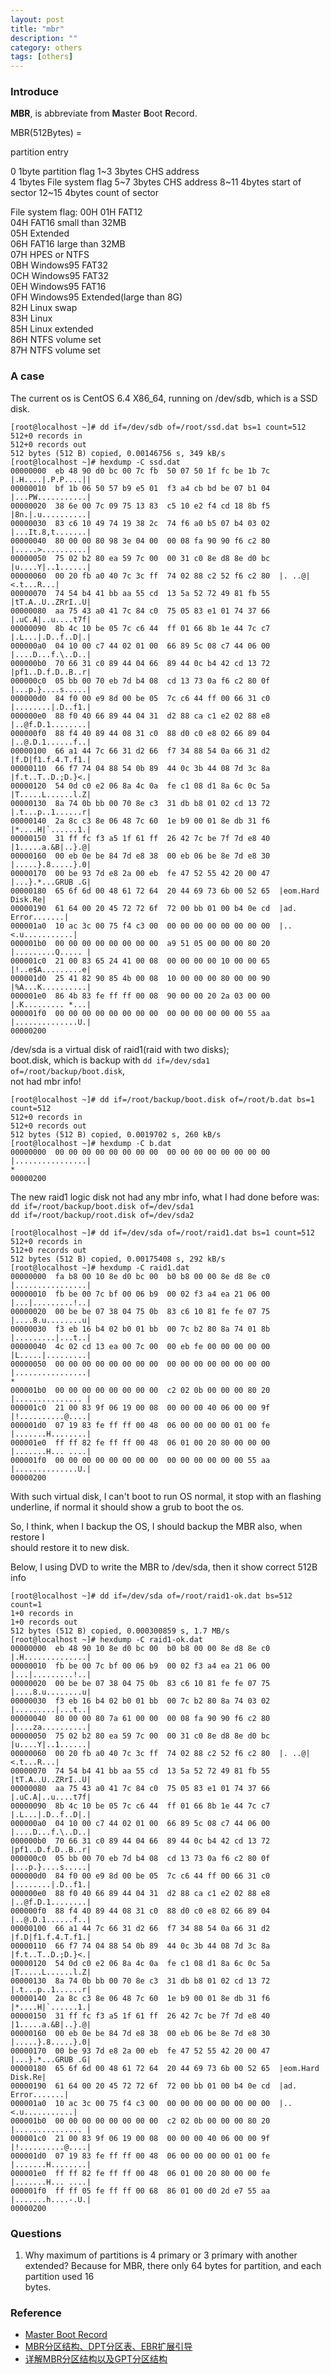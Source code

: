 ```yaml
---
layout: post
title: "mbr"
description: ""
category: others 
tags: [others]
---
```


### Introduce

**MBR**, is abbreviate from **M**aster **B**oot **R**ecord.

MBR(512Bytes) = 

partition entry

 0     1byte   partition flag
 1~3   3bytes  CHS address  
 4     1bytes  File system flag
 5~7   3bytes  CHS address
 8~11  4bytes  start of sector
12~15  4bytes  count of sector 

File system flag:
00H
01H  FAT12  
04H  FAT16 small than 32MB   
05H  Extended  
06H  FAT16 large than 32MB  
07H  HPES or NTFS  
0BH  Windows95 FAT32  
0CH  Windows95 FAT32  
0EH  Windows95 FAT16  
0FH  Windows95 Extended(large than 8G)  
82H  Linux swap  
83H  Linux  
85H  Linux extended  
86H  NTFS volume set  
87H  NTFS volume set  

### A case
The current os is CentOS 6.4 X86_64, running on /dev/sdb, which is a SSD disk.

	[root@localhost ~]# dd if=/dev/sdb of=/root/ssd.dat bs=1 count=512
	512+0 records in
	512+0 records out
	512 bytes (512 B) copied, 0.00146756 s, 349 kB/s
	[root@localhost ~]# hexdump -C ssd.dat 
	00000000  eb 48 90 d0 bc 00 7c fb  50 07 50 1f fc be 1b 7c  |.H....|.P.P....||
	00000010  bf 1b 06 50 57 b9 e5 01  f3 a4 cb bd be 07 b1 04  |...PW...........|
	00000020  38 6e 00 7c 09 75 13 83  c5 10 e2 f4 cd 18 8b f5  |8n.|.u..........|
	00000030  83 c6 10 49 74 19 38 2c  74 f6 a0 b5 07 b4 03 02  |...It.8,t.......|
	00000040  80 00 00 80 98 3e 04 00  00 08 fa 90 90 f6 c2 80  |.....>..........|
	00000050  75 02 b2 80 ea 59 7c 00  00 31 c0 8e d8 8e d0 bc  |u....Y|..1......|
	00000060  00 20 fb a0 40 7c 3c ff  74 02 88 c2 52 f6 c2 80  |. ..@|<.t...R...|
	00000070  74 54 b4 41 bb aa 55 cd  13 5a 52 72 49 81 fb 55  |tT.A..U..ZRrI..U|
	00000080  aa 75 43 a0 41 7c 84 c0  75 05 83 e1 01 74 37 66  |.uC.A|..u....t7f|
	00000090  8b 4c 10 be 05 7c c6 44  ff 01 66 8b 1e 44 7c c7  |.L...|.D..f..D|.|
	000000a0  04 10 00 c7 44 02 01 00  66 89 5c 08 c7 44 06 00  |....D...f.\..D..|
	000000b0  70 66 31 c0 89 44 04 66  89 44 0c b4 42 cd 13 72  |pf1..D.f.D..B..r|
	000000c0  05 bb 00 70 eb 7d b4 08  cd 13 73 0a f6 c2 80 0f  |...p.}....s.....|
	000000d0  84 f0 00 e9 8d 00 be 05  7c c6 44 ff 00 66 31 c0  |........|.D..f1.|
	000000e0  88 f0 40 66 89 44 04 31  d2 88 ca c1 e2 02 88 e8  |..@f.D.1........|
	000000f0  88 f4 40 89 44 08 31 c0  88 d0 c0 e8 02 66 89 04  |..@.D.1......f..|
	00000100  66 a1 44 7c 66 31 d2 66  f7 34 88 54 0a 66 31 d2  |f.D|f1.f.4.T.f1.|
	00000110  66 f7 74 04 88 54 0b 89  44 0c 3b 44 08 7d 3c 8a  |f.t..T..D.;D.}<.|
	00000120  54 0d c0 e2 06 8a 4c 0a  fe c1 08 d1 8a 6c 0c 5a  |T.....L......l.Z|
	00000130  8a 74 0b bb 00 70 8e c3  31 db b8 01 02 cd 13 72  |.t...p..1......r|
	00000140  2a 8c c3 8e 06 48 7c 60  1e b9 00 01 8e db 31 f6  |*....H|`......1.|
	00000150  31 ff fc f3 a5 1f 61 ff  26 42 7c be 7f 7d e8 40  |1.....a.&B|..}.@|
	00000160  00 eb 0e be 84 7d e8 38  00 eb 06 be 8e 7d e8 30  |.....}.8.....}.0|
	00000170  00 be 93 7d e8 2a 00 eb  fe 47 52 55 42 20 00 47  |...}.*...GRUB .G|
	00000180  65 6f 6d 00 48 61 72 64  20 44 69 73 6b 00 52 65  |eom.Hard Disk.Re|
	00000190  61 64 00 20 45 72 72 6f  72 00 bb 01 00 b4 0e cd  |ad. Error.......|
	000001a0  10 ac 3c 00 75 f4 c3 00  00 00 00 00 00 00 00 00  |..<.u...........|
	000001b0  00 00 00 00 00 00 00 00  a9 51 05 00 00 00 80 20  |.........Q..... |
	000001c0  21 00 83 65 24 41 00 08  00 00 00 00 10 00 00 65  |!..e$A.........e|
	000001d0  25 41 82 90 85 4b 00 08  10 00 00 00 80 00 00 90  |%A...K..........|
	000001e0  86 4b 83 fe ff ff 00 08  90 00 00 20 2a 03 00 00  |.K......... *...|
	000001f0  00 00 00 00 00 00 00 00  00 00 00 00 00 00 55 aa  |..............U.|
	00000200

/dev/sda is a virtual disk of raid1(raid with two disks);  
boot.disk, which is backup with `dd if=/dev/sda1 of=/root/backup/boot.disk`,   
not had mbr info!

	[root@localhost ~]# dd if=/root/backup/boot.disk of=/root/b.dat bs=1 count=512
	512+0 records in
	512+0 records out
	512 bytes (512 B) copied, 0.0019702 s, 260 kB/s
	[root@localhost ~]# hexdump -C b.dat 
	00000000  00 00 00 00 00 00 00 00  00 00 00 00 00 00 00 00  |................|
	*
	00000200

The new raid1 logic disk not had any mbr info, what I had done before was:  
`dd if=/root/backup/boot.disk of=/dev/sda1`  
`dd if=/root/backup/root.disk of=/dev/sda2`  

	[root@localhost ~]# dd if=/dev/sda of=/root/raid1.dat bs=1 count=512
	512+0 records in
	512+0 records out
	512 bytes (512 B) copied, 0.00175408 s, 292 kB/s
	[root@localhost ~]# hexdump -C raid1.dat 
	00000000  fa b8 00 10 8e d0 bc 00  b0 b8 00 00 8e d8 8e c0  |................|
	00000010  fb be 00 7c bf 00 06 b9  00 02 f3 a4 ea 21 06 00  |...|.........!..|
	00000020  00 be be 07 38 04 75 0b  83 c6 10 81 fe fe 07 75  |....8.u........u|
	00000030  f3 eb 16 b4 02 b0 01 bb  00 7c b2 80 8a 74 01 8b  |.........|...t..|
	00000040  4c 02 cd 13 ea 00 7c 00  00 eb fe 00 00 00 00 00  |L.....|.........|
	00000050  00 00 00 00 00 00 00 00  00 00 00 00 00 00 00 00  |................|
	*
	000001b0  00 00 00 00 00 00 00 00  c2 02 0b 00 00 00 80 20  |............... |
	000001c0  21 00 83 9f 06 19 00 08  00 00 00 40 06 00 00 9f  |!..........@....|
	000001d0  07 19 83 fe ff ff 00 48  06 00 00 00 00 01 00 fe  |.......H........|
	000001e0  ff ff 82 fe ff ff 00 48  06 01 00 20 80 00 00 00  |.......H... ....|
	000001f0  00 00 00 00 00 00 00 00  00 00 00 00 00 00 55 aa  |..............U.|
	00000200

With such virtual disk, I can't boot to run OS normal, it stop with an flashing   
underline, if normal it should show a grub to boot the os.

So, I think, when I backup the OS, I should backup the MBR also, when restore I  
should restore it to new disk.

Below, I using DVD to write the MBR to /dev/sda, then it show correct 512B info  

	[root@localhost ~]# dd if=/dev/sda of=/root/raid1-ok.dat bs=512 count=1
	1+0 records in
	1+0 records out
	512 bytes (512 B) copied, 0.000300859 s, 1.7 MB/s
	[root@localhost ~]# hexdump -C raid1-ok.dat 
	00000000  eb 48 90 10 8e d0 bc 00  b0 b8 00 00 8e d8 8e c0  |.H..............|
	00000010  fb be 00 7c bf 00 06 b9  00 02 f3 a4 ea 21 06 00  |...|.........!..|
	00000020  00 be be 07 38 04 75 0b  83 c6 10 81 fe fe 07 75  |....8.u........u|
	00000030  f3 eb 16 b4 02 b0 01 bb  00 7c b2 80 8a 74 03 02  |.........|...t..|
	00000040  80 00 00 80 7a 61 00 00  00 08 fa 90 90 f6 c2 80  |....za..........|
	00000050  75 02 b2 80 ea 59 7c 00  00 31 c0 8e d8 8e d0 bc  |u....Y|..1......|
	00000060  00 20 fb a0 40 7c 3c ff  74 02 88 c2 52 f6 c2 80  |. ..@|<.t...R...|
	00000070  74 54 b4 41 bb aa 55 cd  13 5a 52 72 49 81 fb 55  |tT.A..U..ZRrI..U|
	00000080  aa 75 43 a0 41 7c 84 c0  75 05 83 e1 01 74 37 66  |.uC.A|..u....t7f|
	00000090  8b 4c 10 be 05 7c c6 44  ff 01 66 8b 1e 44 7c c7  |.L...|.D..f..D|.|
	000000a0  04 10 00 c7 44 02 01 00  66 89 5c 08 c7 44 06 00  |....D...f.\..D..|
	000000b0  70 66 31 c0 89 44 04 66  89 44 0c b4 42 cd 13 72  |pf1..D.f.D..B..r|
	000000c0  05 bb 00 70 eb 7d b4 08  cd 13 73 0a f6 c2 80 0f  |...p.}....s.....|
	000000d0  84 f0 00 e9 8d 00 be 05  7c c6 44 ff 00 66 31 c0  |........|.D..f1.|
	000000e0  88 f0 40 66 89 44 04 31  d2 88 ca c1 e2 02 88 e8  |..@f.D.1........|
	000000f0  88 f4 40 89 44 08 31 c0  88 d0 c0 e8 02 66 89 04  |..@.D.1......f..|
	00000100  66 a1 44 7c 66 31 d2 66  f7 34 88 54 0a 66 31 d2  |f.D|f1.f.4.T.f1.|
	00000110  66 f7 74 04 88 54 0b 89  44 0c 3b 44 08 7d 3c 8a  |f.t..T..D.;D.}<.|
	00000120  54 0d c0 e2 06 8a 4c 0a  fe c1 08 d1 8a 6c 0c 5a  |T.....L......l.Z|
	00000130  8a 74 0b bb 00 70 8e c3  31 db b8 01 02 cd 13 72  |.t...p..1......r|
	00000140  2a 8c c3 8e 06 48 7c 60  1e b9 00 01 8e db 31 f6  |*....H|`......1.|
	00000150  31 ff fc f3 a5 1f 61 ff  26 42 7c be 7f 7d e8 40  |1.....a.&B|..}.@|
	00000160  00 eb 0e be 84 7d e8 38  00 eb 06 be 8e 7d e8 30  |.....}.8.....}.0|
	00000170  00 be 93 7d e8 2a 00 eb  fe 47 52 55 42 20 00 47  |...}.*...GRUB .G|
	00000180  65 6f 6d 00 48 61 72 64  20 44 69 73 6b 00 52 65  |eom.Hard Disk.Re|
	00000190  61 64 00 20 45 72 72 6f  72 00 bb 01 00 b4 0e cd  |ad. Error.......|
	000001a0  10 ac 3c 00 75 f4 c3 00  00 00 00 00 00 00 00 00  |..<.u...........|
	000001b0  00 00 00 00 00 00 00 00  c2 02 0b 00 00 00 80 20  |............... |
	000001c0  21 00 83 9f 06 19 00 08  00 00 00 40 06 00 00 9f  |!..........@....|
	000001d0  07 19 83 fe ff ff 00 48  06 00 00 00 00 01 00 fe  |.......H........|
	000001e0  ff ff 82 fe ff ff 00 48  06 01 00 20 80 00 00 fe  |.......H... ....|
	000001f0  ff ff 05 fe ff ff 00 68  86 01 00 d0 2d e7 55 aa  |.......h....-.U.|
	00000200

### Questions
1. Why maximum of partitions is 4 primary or 3 primary with another extended?
   Because for MBR, there only 64 bytes for partition, and each partition used 16  
   bytes.

### Reference
* [Master Boot Record](https://en.wikipedia.org/wiki/Master_boot_record)
* [MBR分区结构、DPT分区表、EBR扩展引导](http://www.blogfshare.com/mbr-dpt-ebr.html)
* [详解MBR分区结构以及GPT分区结构](http://dengqi.blog.51cto.com/5685776/1348951)
